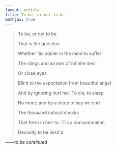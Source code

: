 ```yaml
---
layout: article
title: To be, or not to be
mathjax: true
---
```


>To be, or not to be
>
>That is the question
>
>Whether 'tis nobler in the mind to suffer
>
>The slings and arrows of infinite devil
>
><!--more-->
>
>Or close eyes
>
>Blind to the expectation from beautiful angel
>
>And by ignoring hurt her. To die, to sleep
>
>No more; and by a sleep to say we end
>
>The thousand natural shocks
>
>That flesh in heir to. 'Tis a consummation
>
>Devoutly to be wish'd.

_——to be continued_

<div class="divider"></div>